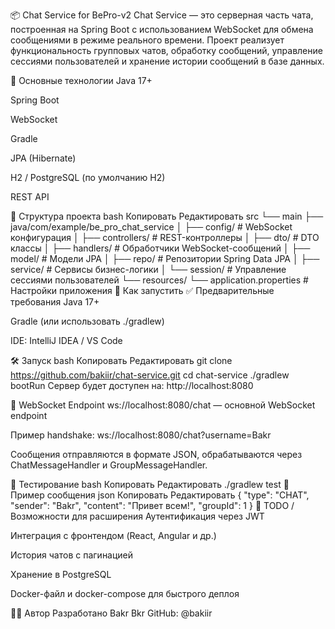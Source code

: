 📦 Chat Service for BePro-v2 
Chat Service — это серверная часть чата, построенная на Spring Boot с использованием WebSocket для обмена сообщениями в режиме реального времени. Проект реализует функциональность групповых чатов, обработку сообщений, управление сессиями пользователей и хранение истории сообщений в базе данных.

🚀 Основные технологии
Java 17+

Spring Boot

WebSocket

Gradle

JPA (Hibernate)

H2 / PostgreSQL (по умолчанию H2)

REST API

🧩 Структура проекта
bash
Копировать
Редактировать
src
└── main
    ├── java/com/example/be_pro_chat_service
    │   ├── config/                 # WebSocket конфигурация
    │   ├── controllers/            # REST-контроллеры
    │   ├── dto/                    # DTO классы
    │   ├── handlers/               # Обработчики WebSocket-сообщений
    │   ├── model/                  # Модели JPA
    │   ├── repo/                   # Репозитории Spring Data JPA
    │   ├── service/                # Сервисы бизнес-логики
    │   └── session/                # Управление сессиями пользователей
    └── resources/
        └── application.properties  # Настройки приложения
🔧 Как запустить
✅ Предварительные требования
Java 17+

Gradle (или использовать ./gradlew)

IDE: IntelliJ IDEA / VS Code

🛠 Запуск
bash
Копировать
Редактировать
git clone https://github.com/bakiir/chat-service.git
cd chat-service
./gradlew bootRun
Сервер будет доступен на: http://localhost:8080

📡 WebSocket Endpoint
ws://localhost:8080/chat — основной WebSocket endpoint

Пример handshake: ws://localhost:8080/chat?username=Bakr

Сообщения отправляются в формате JSON, обрабатываются через ChatMessageHandler и GroupMessageHandler.

🧪 Тестирование
bash
Копировать
Редактировать
./gradlew test
💾 Пример сообщения
json
Копировать
Редактировать
{
  "type": "CHAT",
  "sender": "Bakr",
  "content": "Привет всем!",
  "groupId": 1
}
📂 TODO / Возможности для расширения
Аутентификация через JWT

Интеграция с фронтендом (React, Angular и др.)

История чатов с пагинацией

Хранение в PostgreSQL

Docker-файл и docker-compose для быстрого деплоя

🧑‍💻 Автор
Разработано Bakr Bkr
GitHub: @bakiir

